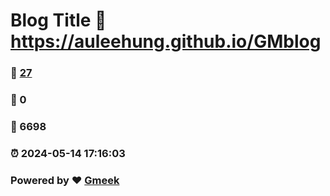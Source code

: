 # Blog Title :link: https://auleehung.github.io/GMblog 
### :page_facing_up: [27](https://auleehung.github.io/GMblog/tag.html) 
### :speech_balloon: 0 
### :hibiscus: 6698 
### :alarm_clock: 2024-05-14 17:16:03 
### Powered by :heart: [Gmeek](https://github.com/Meekdai/Gmeek)
